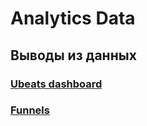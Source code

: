 # Analytics Data

## Выводы из данных

### [Ubeats dashboard](https://dashbouquet.github.io/as_data/ubeats/)

### [Funnels](https://dashbouquet.github.io/as_data/funnels/)

